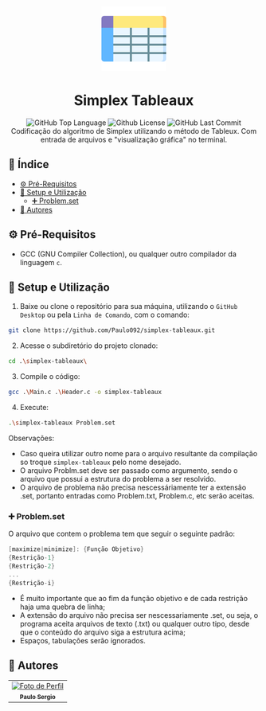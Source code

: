 <p align="center">
    <img src="./readme-files/table-icon.png" width="130">
</p>

<h1 align="center">
    Simplex Tableaux
</h1>

<p align="center">
    <img alt="GitHub Top Language" src="https://img.shields.io/github/languages/top/Paulo092/simplex-tableaux" />
    <img alt="Github License" src="https://img.shields.io/github/license/Paulo092/simplex-tableaux" />
    <img alt="GitHub Last Commit" src="https://img.shields.io/github/last-commit/Paulo092/simplex-tableaux" />
    <br>
    Codificação do algoritmo de Simplex utilizando o método de Tableux. Com entrada de arquivos e "visualização gráfica" no terminal.
</p>

<h2>📑 Índice</h2>

- [⚙️ Pré-Requisitos](#️-pré-requisitos)
- [🔧 Setup e Utilização](#-setup-e-utilização)
  - [➕ Problem.set](#-problemset)
- [👥 Autores](#-autores)

## ⚙️ Pré-Requisitos

- GCC (GNU Compiler Collection), ou qualquer outro compilador da linguagem ```c```.

## 🔧 Setup e Utilização

1. Baixe ou clone o repositório para sua máquina, utilizando o ```GitHub Desktop``` ou pela ```Linha de Comando```, com o comando: 
```bash
git clone https://github.com/Paulo092/simplex-tableaux.git
```
2. Acesse o subdiretório do projeto clonado:
```bash
cd .\simplex-tableaux\
```
3. Compile o código:
```bash
gcc .\Main.c .\Header.c -o simplex-tableaux
```
4. Execute:
```bash
.\simplex-tableaux Problem.set
```

Observações: 
- Caso queira utilizar outro nome para o arquivo resultante da compilação so troque ```simplex-tableaux``` pelo nome desejado.
- O arquivo Problm.set deve ser passado como argumento, sendo o arquivo que possui a estrutura do problema a ser resolvido.
- O arquivo de problema não precisa nescessáriamente ter a extensão .set, portanto entradas como Problem.txt, Problem.c, etc serão aceitas.

### ➕ Problem.set

O arquivo que contem o problema tem que seguir o seguinte padrão:

```c
[maximize|minimize]: {Função Objetivo}
{Restrição-1} 
{Restrição-2}
... 
{Restrição-i}
```

- É muito importante que ao fim da função objetivo e de cada restrição haja uma quebra de linha;
- A extensão do arquivo não precisa ser nescessariamente .set, ou seja, o programa aceita arquivos de texto (.txt) ou qualquer outro tipo, desde que o conteúdo do arquivo siga a estrutura acima;
- Espaços, tabulações serão ignorados.

<!-- ## 💿 Demonstração -->

## 👥 Autores

<table align="center">
    <tr>
      <td align="center">
        <a href="https://github.com/Paulo092">
            <img src="https://avatars.githubusercontent.com/u/28546848?v=4" width="100px;" alt="Foto de Perfil"/><br>
            <sub>
              <b>Paulo Sergio</b>
            </sub>
        </a>
    </td>
    </tr>
</table>
